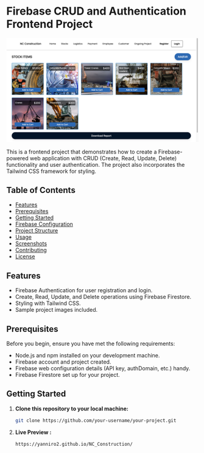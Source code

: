 # Firebase CRUD and Authentication Frontend Project

![Project Logo](/images/sample.png)

This is a frontend project that demonstrates how to create a Firebase-powered web application with CRUD (Create, Read, Update, Delete) functionality and user authentication. The project also incorporates the Tailwind CSS framework for styling.

## Table of Contents

- [Features](#features)
- [Prerequisites](#prerequisites)
- [Getting Started](#getting-started)
- [Firebase Configuration](#firebase-configuration)
- [Project Structure](#project-structure)
- [Usage](#usage)
- [Screenshots](#screenshots)
- [Contributing](#contributing)
- [License](#license)

## Features

- Firebase Authentication for user registration and login.
- Create, Read, Update, and Delete operations using Firebase Firestore.
- Styling with Tailwind CSS.
- Sample project images included.

## Prerequisites

Before you begin, ensure you have met the following requirements:

- Node.js and npm installed on your development machine.
- Firebase account and project created.
- Firebase web configuration details (API key, authDomain, etc.) handy.
- Firebase Firestore set up for your project.

## Getting Started

1. **Clone this repository to your local machine:**

   ```bash
   git clone https://github.com/your-username/your-project.git

1. **Live Preview :**

   ```bash
   https://yanniro2.github.io/NC_Construction/

